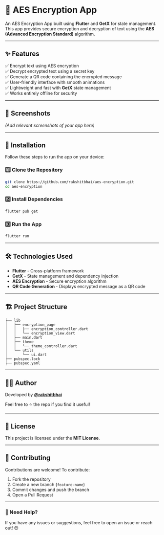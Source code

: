 # 🔐 AES Encryption App

An AES Encryption App built using **Flutter** and **GetX** for state management. This app provides secure encryption and decryption of text using the **AES (Advanced Encryption Standard)** algorithm.

---

## ✨ Features

✅ Encrypt text using AES encryption  
✅ Decrypt encrypted text using a secret key  
✅ Generate a QR code containing the encrypted message  
✅ User-friendly interface with smooth animations  
✅ Lightweight and fast with **GetX** state management  
✅ Works entirely offline for security  

---

## 📸 Screenshots

*(Add relevant screenshots of your app here)*

---

## 🚀 Installation

Follow these steps to run the app on your device:

### 1️⃣ Clone the Repository
```sh
git clone https://github.com/rakshitbhai/aes-encryption.git
cd aes-encryption
```

### 2️⃣ Install Dependencies
```sh
flutter pub get
```

### 3️⃣ Run the App
```sh
flutter run
```

---

## 🛠️ Technologies Used

- **Flutter** - Cross-platform framework  
- **GetX** - State management and dependency injection  
- **AES Encryption** - Secure encryption algorithm  
- **QR Code Generation** - Displays encrypted message as a QR code  

---

## 🏗️ Project Structure
```
├── lib
│   ├── encryption_page
│   │   ├── encryption_controller.dart
│   │   └── encryption_view.dart
│   ├── main.dart
│   ├── theme
│   │   └── theme_controller.dart
│   └── utils
│       └── ui.dart
├── pubspec.lock
├── pubspec.yaml
```

---

## 🧑‍💻 Author

Developed by **[@rakshitbhai](https://github.com/rakshitbhai)**

Feel free to ⭐ the repo if you find it useful!

---

## 📜 License

This project is licensed under the **MIT License**.

---

## 🤝 Contributing

Contributions are welcome! To contribute:
1. Fork the repository
2. Create a new branch (`feature-name`)
3. Commit changes and push the branch
4. Open a Pull Request

---

### 📩 Need Help?
If you have any issues or suggestions, feel free to open an issue or reach out! 😊

